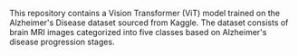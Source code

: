 This repository contains a Vision Transformer (ViT) model trained on the Alzheimer's Disease dataset sourced from Kaggle. The dataset consists of brain MRI images categorized into five classes based on Alzheimer's disease progression stages.
